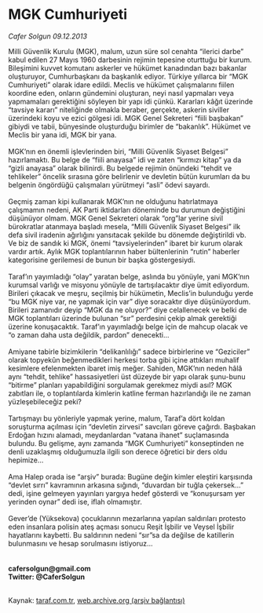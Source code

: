 # MGK Cumhuriyeti

*Cafer Solgun 09.12.2013*

<div class="yazi">Milli Güvenlik Kurulu (MGK), malum, uzun süre sol cenahta “ilerici darbe” kabul edilen 27 Mayıs 1960 darbesinin rejimin tepesine oturttuğu bir kurum. Bileşimini kuvvet komutanı askerler ve hükümet kanadından bazı bakanlar oluşturuyor, Cumhurbaşkanı da başkanlık ediyor. Türkiye yıllarca bir “MGK Cumhuriyeti” olarak idare edildi. Meclis ve hükümet çalışmalarını fiilen koordine eden, onların gündemini oluşturan, neyi nasıl yapmaları veya yapmamaları gerektiğini söyleyen bir yapı idi çünkü. Kararları kâğıt üzerinde “tavsiye kararı” niteliğinde olmakla beraber, gerçekte, askerin siviller üzerindeki koyu ve ezici gölgesi idi. MGK Genel Sekreteri “fiili başbakan” gibiydi ve tabii, bünyesinde oluşturduğu birimler de “bakanlık”. Hükümet ve Meclis bir yana idi, MGK bir yana.<br/><br/>MGK’nın en önemli işlevlerinden biri, “Milli Güvenlik Siyaset Belgesi” hazırlamaktı. Bu belge de “fiili anayasa” idi ve zaten “kırmızı kitap” ya da “gizli anayasa” olarak bilinirdi. Bu belgede rejimin önündeki “tehdit ve tehlikeler” öncelik sırasına göre belirlenir ve devletin bütün kurumları da bu belgenin öngördüğü çalışmaları yürütmeyi “asli” ödevi sayardı.<br/><br/>Geçmiş zaman kipi kullanarak MGK’nın ne olduğunu hatırlatmaya çalışmamın nedeni, AK Parti iktidarları döneminde bu durumun değiştiğini düşünüyor olmam. MGK Genel Sekreteri olarak “org”lar yerine sivil bürokratlar atanmaya başladı mesela, “Milli Güvenlik Siyaset Belgesi” ilk defa sivil iradenin ağırlığını yansıtacak şekilde bu dönemde değiştirildi vb. Ve biz de sandık ki MGK, önemi “tavsiyelerinden” ibaret bir kurum olarak vardır artık. Aylık MGK toplantılarının haber bültenlerinin “rutin” haberler kategorisine gerilemesi de bunun bir başka göstergesiydi.<br/><br/>Taraf’ın yayımladığı “olay” yaratan belge, aslında bu yönüyle, yani MGK’nın kurumsal varlığı ve misyonu yönüyle de tartışılacaktır diye ümit ediyordum. Birileri çıkacak ve meşru, seçilmiş bir hükümetin, Meclis’in bulunduğu yerde “bu MGK niye var, ne yapmak için var” diye soracaktır diye düşünüyordum. Birileri zamanıdır deyip “MGK da ne oluyor?” diye celallenecek ve belki de MGK toplantıları üzerinde bulunan “sır” perdesini çekip almak gerektiği üzerine konuşacaktık. Taraf’ın yayımladığı belge için de mahcup olacak ve “o zaman daha usta değildik, pardon” denecekti...<br/><br/>Amiyane tabirle bizimkilerin “delikanlılığı” sadece birbirlerine ve “Geziciler” olarak topyekûn beğenmedikleri herkesi torba gibi içine attıkları muhalif kesimlere efelenmekten ibaret imiş meğer. Sahiden, MGK’nın neden hâlâ aynı “tehdit, tehlike” hassasiyetleri üst düzeyde bir yapı olarak şunu-bunu “bitirme” planları yapabildiğini sorgulamak gerekmez miydi asıl? MGK zabıtları ile, o toplantılarda kimlerin katline ferman hazırlandığı ile ne zaman yüzleşebileceğiz peki?<br/><br/>Tartışmayı bu yönleriyle yapmak yerine, malum, Taraf’a dört koldan soruşturma açılması için “devletin zirvesi” savcıları göreve çağırdı. Başbakan Erdoğan hızını alamadı, meydanlardan “vatana ihanet” suçlamasında bulundu. Bu gelişme, aynı zamanda “MGK Cumhuriyeti” konseptinden ne denli uzaklaşmış olduğumuzla ilgili son derece öğretici bir ders oldu hepimize...<br/><br/>Ama Halep orada ise “arşiv” burada: Bugüne değin kimler eleştiri karşısında “devlet sırrı” kavramının arkasına sığındı, “duvardan bir tuğla çekersek...” dedi, işine gelmeyen yayınları yargıya hedef gösterdi ve “konuşursam yer yerinden oynar” dedi ise, iflah olmamıştır.<br/><br/>Gever’de (Yüksekova) çocuklarının mezarlarına yapılan saldırıları protesto eden insanlara polisin ateş açması sonucu Reşit İşbilir ve Veysel İşbilir hayatlarını kaybetti. Bu saldırının nedeni “sır”sa da değilse de katillerin bulunmasını ve hesap sorulmasını istiyoruz...<br/><br/><br/><b>cafersolgun@gmail.com<br/>Twitter: @CaferSolgun</b><br/><br/>
</div>

Kaynak: [taraf.com.tr](http://www.taraf.com.tr:80/cafer-solgun/makale-mgk-cumhuriyeti.htm), [web.archive.org (arşiv bağlantısı)](http://web.archive.org/web/20131211012301/http://www.taraf.com.tr:80/cafer-solgun/makale-mgk-cumhuriyeti.htm)
